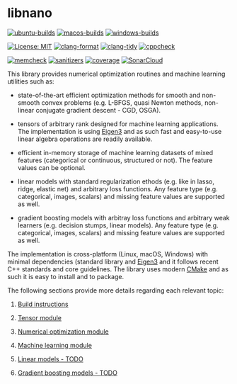 # libnano

[![ubuntu-builds](https://github.com/accosmin-org/libnano/actions/workflows/deploy_ubuntu.yml/badge.svg)](https://github.com/accosmin-org/libnano/actions/workflows/deploy_ubuntu.yml)
[![macos-builds](https://github.com/accosmin-org/libnano/actions/workflows/deploy_macos.yml/badge.svg)](https://github.com/accosmin-org/libnano/actions/workflows/deploy_macos.yml)
[![windows-builds](https://github.com/accosmin-org/libnano/actions/workflows/deploy_windows.yml/badge.svg)](https://github.com/accosmin-org/libnano/actions/workflows/deploy_windows.yml)

[![License: MIT](https://img.shields.io/badge/License-MIT-green.svg)](https://opensource.org/licenses/MIT)
[![clang-format](https://github.com/accosmin-org/libnano/actions/workflows/clang_format.yml/badge.svg)](https://github.com/accosmin-org/libnano/actions/workflows/clang_format.yml)
[![clang-tidy](https://github.com/accosmin-org/libnano/actions/workflows/clang_tidy.yml/badge.svg)](https://github.com/accosmin-org/libnano/actions/workflows/clang_tidy.yml)
[![cppcheck](https://github.com/accosmin-org/libnano/actions/workflows/cppcheck.yml/badge.svg)](https://github.com/accosmin-org/libnano/actions/workflows/cppcheck.yml)

[![memcheck](https://github.com/accosmin-org/libnano/actions/workflows/memcheck.yml/badge.svg)](https://github.com/accosmin-org/libnano/actions/workflows/memcheck.yml)
[![sanitizers](https://github.com/accosmin-org/libnano/actions/workflows/sanitizers.yml/badge.svg)](https://github.com/accosmin-org/libnano/actions/workflows/sanitizers.yml)
[![coverage](https://github.com/accosmin-org/libnano/actions/workflows/coverage.yml/badge.svg)](https://github.com/accosmin-org/libnano/actions/workflows/coverage.yml)
[![SonarCloud](https://sonarcloud.io/api/project_badges/measure?project=libnano&metric=alert_status)](https://sonarcloud.io/summary/overall?id=libnano)


This library provides numerical optimization routines and machine learning utilities such as:

* state-of-the-art efficient optimization methods for smooth and non-smooth convex problems (e.g. L-BFGS, quasi Newton methods, non-linear conjugate gradient descent - CGD, OSGA).

* tensors of arbitrary rank designed for machine learning applications. The implementation is using [Eigen3](https://eigen.tuxfamily.org) and as such fast and easy-to-use linear algebra operations are readily available.

* efficient in-memory storage of machine learning datasets of mixed features (categorical or continuous, structured or not). The feature values can be optional.

* linear models with standard regularization ethods (e.g. like in lasso, ridge, elastic net) and arbitrary loss functions. Any feature type (e.g. categorical, images, scalars) and missing feature values are supported as well.

* gradient boosting models with arbitray loss functions and arbitrary weak learners (e.g. decision stumps, linear models). Any feature type (e.g. categorical, images, scalars) and missing feature values are supported as well.


The implementation is cross-platform (Linux, macOS, Windows) with minimal dependencies (standard library and [Eigen3](https://eigen.tuxfamily.org) and it follows recent C++ standards and core guidelines. The library uses modern [CMake](https://cmake.org/) and as such it is easy to install and to package.


The following sections provide more details regarding each relevant topic:

1. [Build instructions](docs/build.md)

2. [Tensor module](docs/tensor.md)

3. [Numerical optimization module](docs/solver.md)

4. [Machine learning module](docs/mlearn.md)

5. [Linear models - TODO](docs/linear.md)

6. [Gradient boosting models - TODO](docs/gboost.md)
